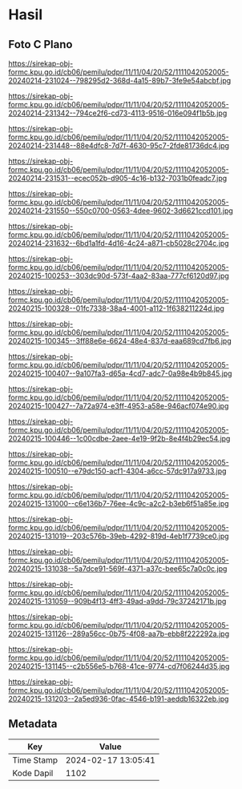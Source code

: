 # Hasil

## Foto C Plano

https://sirekap-obj-formc.kpu.go.id/cb06/pemilu/pdpr/11/11/04/20/52/1111042052005-20240214-231024--798295d2-368d-4a15-89b7-3fe9e54abcbf.jpg

https://sirekap-obj-formc.kpu.go.id/cb06/pemilu/pdpr/11/11/04/20/52/1111042052005-20240214-231342--794ce2f6-cd73-4113-9516-016e094f1b5b.jpg

https://sirekap-obj-formc.kpu.go.id/cb06/pemilu/pdpr/11/11/04/20/52/1111042052005-20240214-231448--88e4dfc8-7d7f-4630-95c7-2fde81736dc4.jpg

https://sirekap-obj-formc.kpu.go.id/cb06/pemilu/pdpr/11/11/04/20/52/1111042052005-20240214-231531--ecec052b-d905-4c16-b132-7031b0feadc7.jpg

https://sirekap-obj-formc.kpu.go.id/cb06/pemilu/pdpr/11/11/04/20/52/1111042052005-20240214-231550--550c0700-0563-4dee-9602-3d6621ccd101.jpg

https://sirekap-obj-formc.kpu.go.id/cb06/pemilu/pdpr/11/11/04/20/52/1111042052005-20240214-231632--6bd1a1fd-4d16-4c24-a871-cb5028c2704c.jpg

https://sirekap-obj-formc.kpu.go.id/cb06/pemilu/pdpr/11/11/04/20/52/1111042052005-20240215-100253--303dc90d-573f-4aa2-83aa-777cf6120d97.jpg

https://sirekap-obj-formc.kpu.go.id/cb06/pemilu/pdpr/11/11/04/20/52/1111042052005-20240215-100328--01fc7338-38a4-4001-a112-1f638211224d.jpg

https://sirekap-obj-formc.kpu.go.id/cb06/pemilu/pdpr/11/11/04/20/52/1111042052005-20240215-100345--3ff88e6e-6624-48e4-837d-eaa689cd7fb6.jpg

https://sirekap-obj-formc.kpu.go.id/cb06/pemilu/pdpr/11/11/04/20/52/1111042052005-20240215-100407--9a107fa3-d65a-4cd7-adc7-0a98e4b9b845.jpg

https://sirekap-obj-formc.kpu.go.id/cb06/pemilu/pdpr/11/11/04/20/52/1111042052005-20240215-100427--7a72a974-e3ff-4953-a58e-946acf074e90.jpg

https://sirekap-obj-formc.kpu.go.id/cb06/pemilu/pdpr/11/11/04/20/52/1111042052005-20240215-100446--1c00cdbe-2aee-4e19-9f2b-8e4f4b29ec54.jpg

https://sirekap-obj-formc.kpu.go.id/cb06/pemilu/pdpr/11/11/04/20/52/1111042052005-20240215-100510--e79dc150-acf1-4304-a6cc-57dc917a9733.jpg

https://sirekap-obj-formc.kpu.go.id/cb06/pemilu/pdpr/11/11/04/20/52/1111042052005-20240215-131000--c6e136b7-76ee-4c9c-a2c2-b3eb6f51a85e.jpg

https://sirekap-obj-formc.kpu.go.id/cb06/pemilu/pdpr/11/11/04/20/52/1111042052005-20240215-131019--203c576b-39eb-4292-819d-4eb1f7739ce0.jpg

https://sirekap-obj-formc.kpu.go.id/cb06/pemilu/pdpr/11/11/04/20/52/1111042052005-20240215-131038--5a7dce91-569f-4371-a37c-bee65c7a0c0c.jpg

https://sirekap-obj-formc.kpu.go.id/cb06/pemilu/pdpr/11/11/04/20/52/1111042052005-20240215-131059--909b4f13-4ff3-49ad-a9dd-79c37242171b.jpg

https://sirekap-obj-formc.kpu.go.id/cb06/pemilu/pdpr/11/11/04/20/52/1111042052005-20240215-131126--289a56cc-0b75-4f08-aa7b-ebb8f222292a.jpg

https://sirekap-obj-formc.kpu.go.id/cb06/pemilu/pdpr/11/11/04/20/52/1111042052005-20240215-131145--c2b556e5-b768-41ce-9774-cd7f06244d35.jpg

https://sirekap-obj-formc.kpu.go.id/cb06/pemilu/pdpr/11/11/04/20/52/1111042052005-20240215-131203--2a5ed936-0fac-4546-b191-aeddb16322eb.jpg


## Metadata

| Key        | Value               |
| ---------- | ------------------- |
| Time Stamp | 2024-02-17 13:05:41 |
| Kode Dapil | 1102                |



